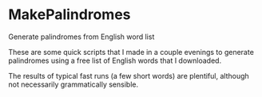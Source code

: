 MakePalindromes
===============

Generate palindromes from English word list

These are some quick scripts that I made in a couple evenings to generate palindromes using a free list of English
words that I downloaded.

The results of typical fast runs (a few short words) are plentiful, although not necessarily grammatically sensible.
